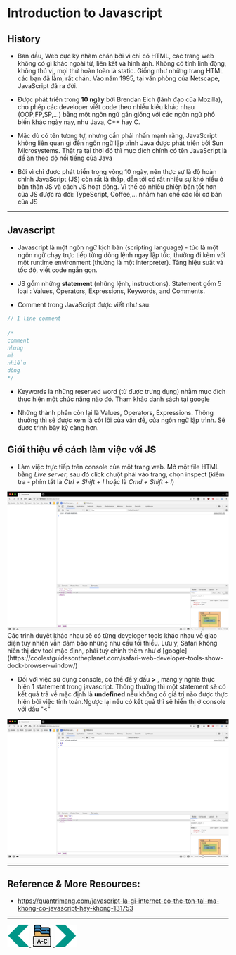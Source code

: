 # Introduction to Javascript
## History
- Ban đầu, Web cực kỳ nhàm chán bởi vì chỉ có HTML, các trang web không có gì khác ngoài từ, liên kết và hình ảnh. Không có tính linh động, không thú vị, mọi thứ hoàn toàn là static. Giống như những trang HTML các bạn đã làm, rất chán. Vào năm 1995, tại văn phòng của Netscape, JavaScript đã ra đời.
- Được phát triển trong **10 ngày** bởi Brendan Eich (lãnh đạo của Mozilla), cho phép các developer viết code theo nhiều kiểu khác nhau (OOP,FP,SP,...) bằng một ngôn ngữ gần giống với các ngôn ngữ phổ biến khác ngày nay, như Java, C++ hay C.

- Mặc dù có tên tương tự, nhưng cần phải nhấn mạnh rằng, JavaScript không liên quan gì đến ngôn ngữ lập trình Java được phát triển bởi Sun Microsystems. Thật ra tại thời đó thì mục đích chính có tên JavaScript là để ăn theo độ nổi tiếng của Java

- Bởi vì chỉ được phát triển trong vòng 10 ngày, nên thực sự là độ hoàn chỉnh JavaScript (JS) còn rất là thấp, dẫn tới có rất nhiều sự khó hiểu ở bản thân JS và cách JS hoạt đông. Vì thế có nhiều phiên bản tốt hơn của JS được ra đời: TypeScript, Coffee,... nhằm hạn chế các lỗi cơ bản của JS

---

## Javascript
- Javascript là một ngôn ngữ kịch bản (scripting language) - tức là một ngôn ngữ chạy trực tiếp từng dòng lệnh ngay lập tức, thường đi kèm với một runtime environment (thường là một interpreter). Tăng hiệu suất và tốc độ, viết code ngắn gọn.

- JS gồm những **statement** (những lệnh, instructions). Statement gồm 5 loại : Values, Operators, Expressions, Keywords, and Comments.

- Comment trong JavaScript được viết như sau:

```js
// 1 line comment

/*
comment 
nhưng
mà 
nhiều
dòng
*/

```
- Keywords là những reserved word (từ được trưng dụng) nhằm mục đích thực hiện một chức năng nào đó. Tham khảo danh sách tại [google](https://www.w3schools.com/js/js_reserved.asp)

- Những thành phần còn lại là Values, Operators, Expressions. Thông thường thì sẽ được xem là cốt lõi của vấn đề, của ngôn ngữ lập trình. Sẽ được trình bày kỹ càng hơn.

## Giới thiệu về cách làm việc với JS
- Làm việc trực tiếp trên console của một trang web. Mở một file HTML bằng *Live server*, sau đó click chuột phải vào trang, chọn inspect (kiểm tra - phím tắt là *Ctrl + Shift + I* hoặc là *Cmd + Shift + I*)
<img src="../sources/C4EJS/C4EJS-Lecture-5.1.png">
Các trình duyệt khác nhau sẽ có từng developer tools khác nhau về giao diện tuy nhiên vẫn đảm bảo những nhu cầu tối thiểu. Lưu ý, Safari không hiển thị dev tool mặc định, phải tuỳ chỉnh thêm như ở [google](https://coolestguidesontheplanet.com/safari-web-developer-tools-show-dock-browser-window/)

- Đối với việc sử dụng console, có thể để ý dấu **>** , mang ý nghĩa thực hiện 1 statement trong javascript. Thông thường thì một statement sẽ có kết quả trả về mặc định là **undefined** nếu không có giá trị nào được thực hiện bởi việc tính toán.Ngược lại nếu có kết quả thì sẽ hiển thị ở console với dấu "<"
<img src="../sources/C4EJS/C4EJS-Lecture-5.2.png">

---

## Reference & More Resources: 
* https://quantrimang.com/javascript-la-gi-internet-co-the-ton-tai-ma-khong-co-javascript-hay-khong-131753
---
<!-- Navigator -->
<div>
<a href="Lecture-03.1.CSS-III.md">
    <img width=50 src="../sources/left-arrow.svg" >
</a>
<a href="README.md">
    <img width=50 src="../sources/index.svg" >
</a>
<a href="Lecture-05.2.Values-Variable-DataType.md">
    <img  width=50 src="../sources/right-arrow.svg">
    </a>
</div>
<!-- Navigator -->